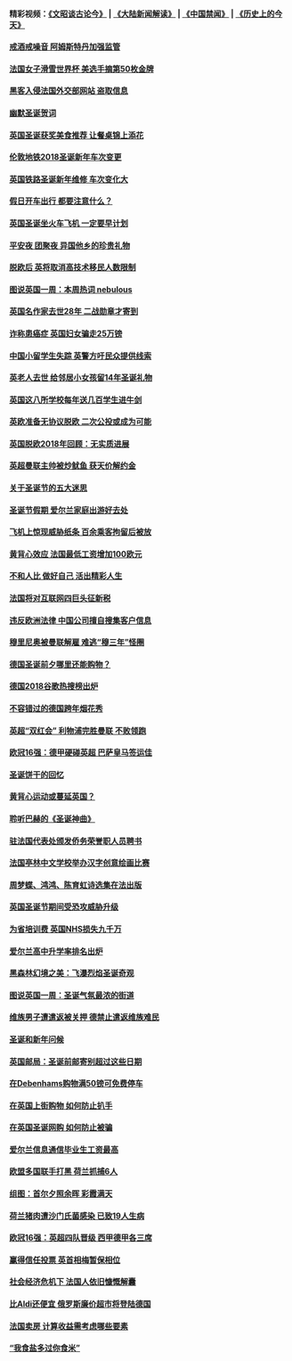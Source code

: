 #### 精彩视频：[《文昭谈古论今》](https://github.com/gfw-breaker/wenzhao/blob/master/README.md?t=12241531) | [《大陆新闻解读》](https://github.com/gfw-breaker/ntdtv-comedy/blob/master/README.md?t=12241531) | [《中国禁闻》](https://github.com/gfw-breaker/ntdtv-news/blob/master/README.md?t=12241531) | [《历史上的今天》](https://github.com/gfw-breaker/today-in-history/blob/master/README.md?t=12241531) 

#### [戒酒戒噪音 阿姆斯特丹加强监管](../pages/nsc974/n10928070.md?t=12241531) 

#### [法国女子滑雪世界杯 美选手摘第50枚金牌](../pages/nsc974/n10927351.md?t=12241531) 

#### [黑客入侵法国外交部网站 盗取信息](../pages/nsc974/n10927269.md?t=12241531) 

#### [幽默圣诞贺词](../pages/nsc974/n10926672.md?t=12241531) 

#### [英国圣诞获奖美食推荐 让餐桌锦上添花](../pages/nsc974/n10926641.md?t=12241531) 

#### [伦敦地铁2018圣诞新年车次变更](../pages/nsc974/n10926629.md?t=12241531) 

#### [英国铁路圣诞新年维修 车次变化大](../pages/nsc974/n10926618.md?t=12241531) 

#### [假日开车出行 都要注意什么？](../pages/nsc974/n10926610.md?t=12241531) 

#### [英国圣诞坐火车飞机 一定要早计划](../pages/nsc974/n10926599.md?t=12241531) 

#### [平安夜 团聚夜 异国他乡的珍贵礼物](../pages/nsc974/n10925634.md?t=12241531) 

#### [脱欧后 英将取消高技术移民人数限制](../pages/nsc974/n10924981.md?t=12241531) 

#### [图说英国一周：本周热词 nebulous](../pages/nsc974/n10925020.md?t=12241531) 

#### [英国名作家去世28年 二战勋章才寄到](../pages/nsc974/n10925014.md?t=12241531) 

#### [诈称患癌症 英国妇女骗走25万镑](../pages/nsc974/n10925008.md?t=12241531) 

#### [中国小留学生失踪  英警方吁民众提供线索](../pages/nsc974/n10925001.md?t=12241531) 

#### [英老人去世 给邻居小女孩留14年圣诞礼物](../pages/nsc974/n10924997.md?t=12241531) 

#### [英国这八所学校每年送几百学生进牛剑](../pages/nsc974/n10924990.md?t=12241531) 

#### [英欧准备无协议脱欧 二次公投或成为可能](../pages/nsc974/n10923373.md?t=12241531) 

#### [英国脱欧2018年回顾：无实质进展](../pages/nsc974/n10923355.md?t=12241531) 

#### [英超曼联主帅被炒鱿鱼 获天价解约金](../pages/nsc974/n10922656.md?t=12241531) 

#### [关于圣诞节的五大迷思](../pages/nsc974/n10919864.md?t=12241531) 

#### [圣诞节假期 爱尔兰家庭出游好去处](../pages/nsc974/n10919966.md?t=12241531) 

#### [飞机上惊现威胁纸条 百余乘客拘留后被放](../pages/nsc974/n10920081.md?t=12241531) 

#### [黄背心效应 法国最低工资增加100欧元](../pages/nsc974/n10919737.md?t=12241531) 

#### [不和人比 做好自己 活出精彩人生](../pages/nsc974/n10920053.md?t=12241531) 

#### [法国将对互联网四巨头征新税](../pages/nsc974/n10919837.md?t=12241531) 

#### [违反欧洲法律 中国公司擅自搜集客户信息](../pages/nsc974/n10918199.md?t=12241531) 

#### [穆里尼奥被曼联解雇 难逃“穆三年”怪圈](../pages/nsc974/n10919101.md?t=12241531) 

#### [德国圣诞前夕哪里还能购物？](../pages/nsc974/n10918186.md?t=12241531) 

#### [德国2018谷歌热搜榜出炉](../pages/nsc974/n10918077.md?t=12241531) 

#### [不容错过的德国跨年烟花秀](../pages/nsc974/n10917989.md?t=12241531) 

#### [英超“双红会” 利物浦完胜曼联 不败领跑](../pages/nsc974/n10917557.md?t=12241531) 

#### [欧冠16强：德甲硬碰英超 巴萨皇马签运佳](../pages/nsc974/n10917207.md?t=12241531) 

#### [圣诞饼干的回忆](../pages/nsc974/n10916160.md?t=12241531) 

#### [黄背心运动或蔓延英国？](../pages/nsc974/n10915769.md?t=12241531) 

#### [聆听巴赫的《圣诞神曲》](../pages/nsc974/n10910868.md?t=12241531) 

#### [驻法国代表处颁发侨务荣誉职人员聘书](../pages/nsc974/n10912829.md?t=12241531) 

#### [法国亭林中文学校举办汉字创意绘画比赛](../pages/nsc974/n10912809.md?t=12241531) 

#### [周梦蝶、鸿鸿、陈育虹诗选集在法出版](../pages/nsc974/n10912778.md?t=12241531) 

#### [英国圣诞节期间受恐攻威胁升级](../pages/nsc974/n10911486.md?t=12241531) 

#### [为省培训费  英国NHS损失九千万](../pages/nsc974/n10911478.md?t=12241531) 

#### [爱尔兰高中升学率排名出炉](../pages/nsc974/n10910761.md?t=12241531) 

#### [黑森林幻境之美：飞瀑烈焰圣诞奇观](../pages/nsc974/n10909442.md?t=12241531) 

#### [图说英国一周：圣诞气氛最浓的街道](../pages/nsc974/n10909173.md?t=12241531) 

#### [维族男子遭遣返被关押 德禁止遣返维族难民](../pages/nsc974/n10908943.md?t=12241531) 

#### [圣诞和新年问候](../pages/nsc974/n10909160.md?t=12241531) 

#### [英国邮局：圣诞前邮寄别超过这些日期](../pages/nsc974/n10909151.md?t=12241531) 

#### [在Debenhams购物满50镑可免费停车](../pages/nsc974/n10909136.md?t=12241531) 

#### [在英国上街购物 如何防止扒手](../pages/nsc974/n10909106.md?t=12241531) 

#### [在英国圣诞网购 如何防止被骗](../pages/nsc974/n10909085.md?t=12241531) 

#### [爱尔兰信息通信毕业生工资最高](../pages/nsc974/n10908531.md?t=12241531) 

#### [欧盟多国联手打黑 荷兰抓捕6人](../pages/nsc974/n10908389.md?t=12241531) 

#### [组图：首尔夕照余晖 彩霞满天](../pages/nsc974/n10908293.md?t=12241531) 

#### [荷兰猪肉遭沙门氏菌感染 已致19人生病](../pages/nsc974/n10908299.md?t=12241531) 

#### [欧冠16强：英超四队晋级 西甲德甲各三席](../pages/nsc974/n10907296.md?t=12241531) 

#### [赢得信任投票 英首相梅暂保相位](../pages/nsc974/n10907229.md?t=12241531) 

#### [社会经济危机下 法国人依旧慷慨解囊](../pages/nsc974/n10906090.md?t=12241531) 

#### [比Aldi还便宜 俄罗斯廉价超市将登陆德国](../pages/nsc974/n10905994.md?t=12241531) 

#### [法国卖房 计算收益需考虑哪些要素](../pages/nsc974/n10906125.md?t=12241531) 

#### [“我食盐多过你食米”](../pages/nsc974/n10905976.md?t=12241531) 

